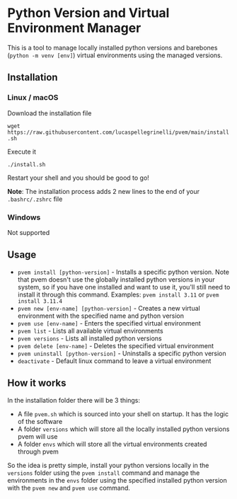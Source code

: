 # Python Version and Virtual Environment Manager

This is a tool to manage locally installed python versions and barebones (`python -m venv [env]`) virtual environments using the managed versions.

## Installation

### Linux / macOS

Download the installation file

```wget https://raw.githubusercontent.com/lucaspellegrinelli/pvem/main/install.sh```

Execute it

```./install.sh```

Restart your shell and you should be good to go!

**Note**: The installation process adds 2 new lines to the end of your `.bashrc/.zshrc` file

### Windows

Not supported

## Usage

* `pvem install [python-version]` - Installs a specific python version. Note that pvem doesn't use the globally installed python versions in your system, so if you have one installed and want to use it, you'll still need to install it through this command. Examples: `pvem install 3.11` or `pvem install 3.11.4`
* `pvem new [env-name] [python-version]` - Creates a new virtual environment with the specified name and python version
* `pvem use [env-name]` - Enters the specified virtual environment
* `pvem list` - Lists all available virtual environments
* `pvem versions` - Lists all installed python versions
* `pvem delete [env-name]` - Deletes the specified virtual environment
* `pvem uninstall [python-version]` - Uninstalls a specific python version
* `deactivate` - Default linux command to leave a virtual environment

## How it works

In the installation folder there will be 3 things:

* A file `pvem.sh` which is sourced into your shell on startup. It has the logic of the software
* A folder `versions` which will store all the locally installed python versions pvem will use
* A folder `envs` which will store all the virtual environments created through pvem

So the idea is pretty simple, install your python versions locally in the `versions` folder using the `pvem install` command and manage the environments in the `envs` folder using the specified installed python version with the `pvem new` and `pvem use` command.
